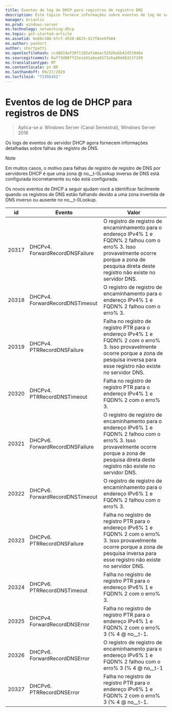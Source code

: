 ```yaml
---
title: Eventos de log de DHCP para registros de registro DNS
description: Este tópico fornece informações sobre eventos de log de servidor DHCP no Windows Server 2016.
manager: brianlic
ms.prod: windows-server
ms.technology: networking-dhcp
ms.topic: get-started-article
ms.assetid: beb8c188-6fcf-4520-8825-d17f8ee9fb04
ms.author: pashort
author: shortpatti
ms.openlocfilehash: ccd8024af30f1103afa8eac52926a6b42d32940a
ms.sourcegitcommit: 6aff3d88ff22ea141a6ea6572a5ad8dd6321f199
ms.translationtype: MT
ms.contentlocale: pt-BR
ms.lasthandoff: 09/27/2019
ms.locfileid: "71355431"
---
```

# <a name="dhcp-logging-events-for-dns-registrations"></a>Eventos de log de DHCP para registros de DNS

>Aplica-se a: Windows Server (Canal Semestral), Windows Server 2016

Os logs de eventos do servidor DHCP agora fornecem informações detalhadas sobre falhas de registro de DNS.

>[!NOTE]
>Em muitos casos, o motivo para falhas de registro de registro de DNS por servidores DHCP é que uma zona @ no__t-0Lookup inverso de DNS está configurada incorretamente ou não está configurada.

Os novos eventos de DHCP a seguir ajudam você a identificar facilmente quando os registros de DNS estão falhando devido a uma zona invertida de DNS inverso ou ausente no no__t-0Lookup.

|id|Evento|Valor|
|-----|--------------------|--------------------------------------------------------|
|20317|DHCPv4. ForwardRecordDNSFailure|O registro de registro de encaminhamento para o endereço IPv4% 1 e FQDN% 2 falhou com o erro% 3. Isso provavelmente ocorre porque a zona de pesquisa direta deste registro não existe no servidor DNS.|
|20318|DHCPv4. ForwardRecordDNSTimeout|O registro de registro de encaminhamento para o endereço IPv4% 1 e FQDN% 2 falhou com o erro% 3.|
|20319|DHCPv4. PTRRecordDNSFailure|Falha no registro de registro PTR para o endereço IPv4% 1 e FQDN% 2 com o erro% 3. Isso provavelmente ocorre porque a zona de pesquisa inversa para esse registro não existe no servidor DNS.|
|20320|DHCPv4. PTRRecordDNSTimeout|Falha no registro de registro PTR para o endereço IPv4% 1 e FQDN% 2 com o erro% 3.|
|20321|DHCPv6. ForwardRecordDNSFailure|O registro de registro de encaminhamento para o endereço IPv6% 1 e FQDN% 2 falhou com o erro% 3. Isso provavelmente ocorre porque a zona de pesquisa direta deste registro não existe no servidor DNS.|
|20322|DHCPv6. ForwardRecordDNSTimeout|O registro de registro de encaminhamento para o endereço IPv6% 1 e FQDN% 2 falhou com o erro% 3.|
|20323|DHCPv6. PTRRecordDNSFailure|Falha no registro de registro PTR para o endereço IPv6% 1 e FQDN% 2 com o erro% 3. Isso provavelmente ocorre porque a zona de pesquisa inversa para esse registro não existe no servidor DNS.|
|20324|DHCPv6. PTRRecordDNSTimeout|Falha no registro de registro PTR para o endereço IPv6% 1 e FQDN% 2 com o erro% 3.|
|20325|DHCPv4. ForwardRecordDNSError|Falha no registro de registro PTR para o endereço IPv4% 1 e FQDN% 2 com o erro% 3 \(% 4 @ no__t-1.|
|20326|DHCPv6. ForwardRecordDNSError|O registro de registro de encaminhamento para o endereço IPv6% 1 e FQDN% 2 falhou com o erro% 3 \(% 4 @ no__t-1|
|20327|DHCPv6. PTRRecordDNSError|Falha no registro de registro PTR para o endereço IPv6% 1 e FQDN% 2 com o erro% 3 \(% 4 @ no__t-1.|

